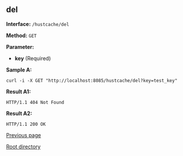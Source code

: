 ## del ##

**Interface:** `/hustcache/del`

**Method:** `GET`

**Parameter:** 

*  **key** (Required)  


**Sample A:**

    curl -i -X GET "http://localhost:8085/hustcache/del?key=test_key"

**Result A1:**

	HTTP/1.1 404 Not Found
		
**Result A2:**

	HTTP/1.1 200 OK

[Previous page](../hustdb.md)

[Root directory](../../../index.md)